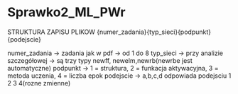 # Sprawko2_ML_PWr

STRUKTURA ZAPISU PLIKOW
{numer_zadania}{typ_sieci}{podpunkt}{podejscie}

numer_zadania -> zadania jak w pdf -> od 1 do 8
typ_sieci -> przy analizie szczegółowej -> są trzy typy newff, newelm,newrb(newrbe jest automatyczne)
podpunkt -> 1 = struktura, 2 = funkacja aktywacyjna, 3 = metoda uczenia, 4 = liczba epok
podejscie -> a,b,c,d odpowiada podejsciu 1 2 3 4(rozne zmienne)
